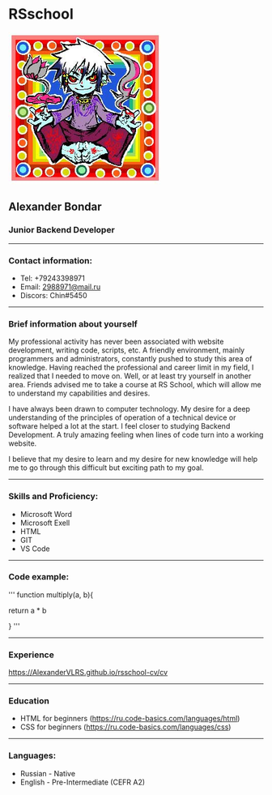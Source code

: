 # RSschool

![avatars](./avatars.jpg?raw=true "Фотография")

## Alexander Bondar
### Junior Backend Developer
****
### Contact information:
* Tel: +79243398971
* Email: 2988971@mail.ru
* Discors: Chin#5450
****

### Brief information about yourself

My professional activity has never been associated with website development, writing code, scripts, etc. A friendly environment, mainly programmers and administrators, constantly pushed to study this area of knowledge. Having reached the professional and career limit in my field, I realized that I needed to move on. Well, or at least try yourself in another area.
Friends advised me to take a course at RS School, which will allow me to understand my capabilities and desires.

I have always been drawn to computer technology. My desire for a deep understanding of the principles of operation of a technical device or software helped a lot at the start.
I feel closer to studying Backend Development. A truly amazing feeling when lines of code turn into a working website.

I believe that my desire to learn and my desire for new knowledge will help me to go through this difficult but exciting path to my goal.
****
### Skills and Proficiency:
* Microsoft Word
* Microsoft Exell
* HTML
* GIT
* VS Code
****

### Code example:

'''
function multiply(a, b){

 return a * b

}
'''
****
### Experience
https://AlexanderVLRS.github.io/rsschool-cv/cv
****
### Education
* HTML for beginners (https://ru.code-basics.com/languages/html)
* CSS for beginners (https://ru.code-basics.com/languages/css)
****

### Languages:
* Russian - Native
* English - Pre-Intermediate (CEFR A2)
